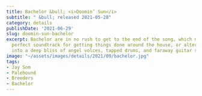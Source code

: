 ```yaml
---
title: Bachelor &bull; <i>Doomin’ Sun</i>
subtitle: " &bull; released 2021-05-28"
category: details
publishDate: '2021-06-29'
slug: doomin-sun-bachelor
excerpt: Bachelor are in no rush to get to the end of the song, which makes it the
  perfect soundtrack for getting things done around the house, or alternately sinking
  into a deep bliss of angel volces, tapped drums, and faraway guitar solos.
image: "~/assets/images/details/2021/09/bachelor.jpg"
tags:
- Jay Som
- Palehound
- Breeders
- Bachelor
---
```



